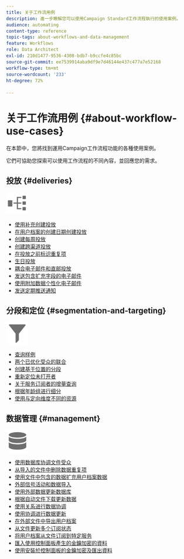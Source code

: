 ```yaml
---
title: 关于工作流用例
description: 進一步瞭解您可以使用Campaign Standard工作流程執行的使用案例。
audience: automating
content-type: reference
topic-tags: about-workflows-and-data-management
feature: Workflows
role: Data Architect
exl-id: 210d1477-9536-4308-bdb7-b9ccfe4c85bc
source-git-commit: ee7539914aba9df9e7d46144e437c477a7e52168
workflow-type: tm+mt
source-wordcount: '233'
ht-degree: 72%

---
```


# 关于工作流用例 {#about-workflow-use-cases}

在本節中，您將找到運用Campaign工作流程功能的各種使用案例。

它們可協助您探索可以使用工作流程的不同內容，並回應您的需求。

## 投放 {#deliveries}

<img src="assets/do-not-localize/icon_workflows.svg" width="60px">

* [使用补充创建投放](../../automating/using/workflow-created-query-with-complement.md)
* [在用户档案的创建日期创建投放](../../automating/using/workflow-creation-date-query.md)
* [创建每周投放](../../automating/using/workflow-weekly-offer.md)
* [创建跨渠道投放](../../automating/using/workflow-cross-channel-delivery.md)
* [在投放之前标识重复项](../../automating/using/identifying-duplicated-before-delivery.md)
* [生日投放](../../automating/using/birthday-delivery.md)
* [耦合电子邮件和直邮投放](../../automating/using/coupling-email-direct-mail.md)
* [发送包含扩充字段的电子邮件](../../automating/using/sending-email-enriched-fields.md)
* [使用附加数据个性化电子邮件](../../automating/using/personalizing-email-with-additional-data.md)
* [发送定期推送通知](../../automating/using/recurring-push-notifications.md)

## 分段和定位 {#segmentation-and-targeting}

<img src="assets/do-not-localize/icon_filter.svg" width="60px">

* [查询样例](../../automating/using/query-samples.md)
* [两个已优化受众的联合](../../automating/using/union-on-two-refined-audiences.md)
* [创建基于位置的分段](../../automating/using/workflow-segmentation-location.md)
* [重新定位未打开者](../../automating/using/workflow-cross-channel-retargeting.md)
* [关于服务订阅者的增量查询](../../automating/using/incremental-query-on-subscribers.md)
* [根据年龄组进行细分](../../automating/using/segmentation-age-groups.md)
* [使用与定向维度不同的资源](../../automating/using/using-resources-different-from-targeting-dimensions.md)

## 数据管理 {#management}

<img src="assets/do-not-localize/icon_manage.svg" width="60px">

* [使用数据库协调文件受众](../../automating/using/reconcile-file-audience-with-database.md)
* [从导入的文件中删除数据重复项](../../automating/using/deduplicating-data-imported-file.md)
* [使用文件中包含的数据扩充用户档案数据](../../automating/using/enriching-profile-data-file.md)
* [外部信号活动和数据导入](../../automating/using/external-signal-data-import.md)
* [使用外部数据更新数据库](../../automating/using/update-database-file.md)
* [根据自动文件下载更新数据](../../automating/using/update-data-automatic-download.md)
* [使用关系进行数据协调](../../automating/using/reconciliation-using-relations.md)
* [使用协调进行数据更新](../../automating/using/data-update-reconciliation.md)
* [在外部文件中导出用户档案](../../automating/using/exporting-profiles-in-file.md)
* [从文件更新多个订阅状态](../../automating/using/updating-subscriptions-from-file.md)
* [将用户档案从文件订阅到特定服务](../../automating/using/subscribing-profiles-from-file.md)
* [匯入使用控制面板產生的金鑰加密的資料](../../automating/using/managing-encrypted-data.md#use-case-gpg-decrypt)
* [使用安裝於控制面板的金鑰加密及匯出資料](../../automating/using/managing-encrypted-data.md#use-case-gpg-encrypt)
